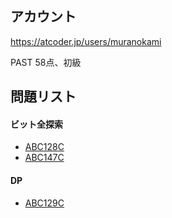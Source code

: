 ## アカウント
https://atcoder.jp/users/muranokami

PAST 58点、初級

## 問題リスト

#### ビット全探索
* [ABC128C](https://atcoder.jp/contests/abc128/tasks/abc128_c)
* [ABC147C](https://atcoder.jp/contests/abc147/tasks/abc147_c)

#### DP
* [ABC129C](https://atcoder.jp/contests/abc129/tasks/abc129_c)
